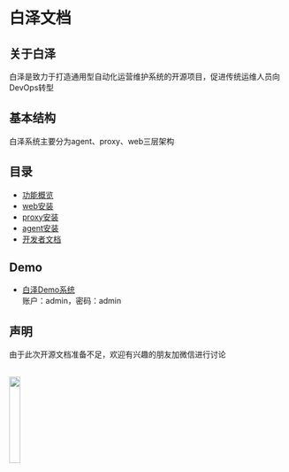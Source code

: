 # 白泽文档
## 关于白泽
白泽是致力于打造通用型自动化运营维护系统的开源项目，促进传统运维人员向DevOps转型
## 基本结构
白泽系统主要分为agent、proxy、web三层架构

## 目录
- [功能概览](https://github.com/zutianbiao/baize/blob/master/docs/function_overview.md)
- [web安装](https://github.com/zutianbiao/baize/blob/master/docs/web_install.md)
- [proxy安装](https://github.com/zutianbiao/baize/blob/master/docs/proxy_install.md)
- [agent安装](https://github.com/zutianbiao/baize/blob/master/docs/agent_install.md)
- [开发者文档](https://github.com/zutianbiao/baize/blob/master/docs/)
## Demo
- [白泽Demo系统](http://baize.menleme.com:8101/web/index)
<br>账户：admin，密码：admin
## 声明
由于此次开源文档准备不足，欢迎有兴趣的朋友加微信进行讨论


<br>
<img src="https://github.com/zutianbiao/baize/blob/master/docs/wechat_myself_20180308.jpg" width="20%" height="20%">
